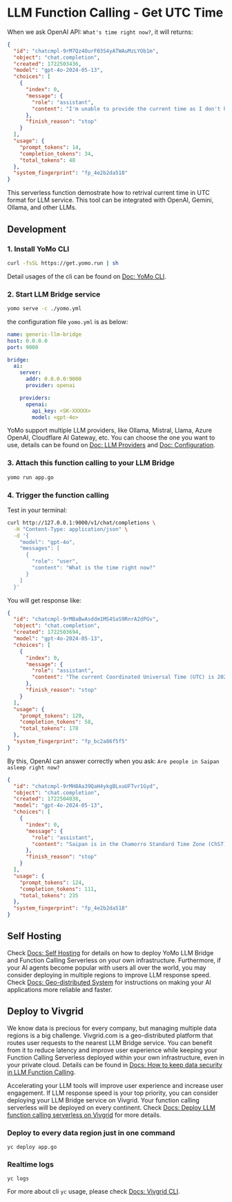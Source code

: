 # LLM Function Calling - Get UTC Time

When we ask OpenAI API: `What's time right now?`, it will returns:

```json
{
  "id": "chatcmpl-9rM7Qz4OurF03S4yATWAuMzLYOb1m",
  "object": "chat.completion",
  "created": 1722503436,
  "model": "gpt-4o-2024-05-13",
  "choices": [
    {
      "index": 0,
      "message": {
        "role": "assistant",
        "content": "I'm unable to provide the current time as I don't have real-time capabilities. You can check the time on your device or look up the current time based on your location."
      },
      "finish_reason": "stop"
    }
  ],
  "usage": {
    "prompt_tokens": 14,
    "completion_tokens": 34,
    "total_tokens": 48
  },
  "system_fingerprint": "fp_4e2b2da518"
}
```

This serverless function demostrate how to retrival current time in UTC format for LLM service. This tool can be integrated with OpenAI, Gemini, Ollama, and other LLMs.

## Development

### 1. Install YoMo CLI

```bash
curl -fsSL https://get.yomo.run | sh
```

Detail usages of the cli can be found on [Doc: YoMo CLI](https://yomo.run/docs/cli).

### 2. Start LLM Bridge service

```bash
yomo serve -c ./yomo.yml
```

the configuration file `yomo.yml` is as below:

```yaml
name: generic-llm-bridge
host: 0.0.0.0
port: 9000

bridge:
  ai:
    server:
      addr: 0.0.0.0:9000
      provider: openai

    providers:
      openai:
        api_key: <SK-XXXXX>
        model: <gpt-4o>
```

YoMo support multiple LLM providers, like Ollama, Mistral, Llama, Azure OpenAI, Cloudflare AI Gateway, etc. You can choose the one you want to use, details can be found on [Doc: LLM Providers](https://yomo.run/docs/llm-providers) and [Doc: Configuration](https://yomo.run/docs/zipper-configuration).

### 3. Attach this function calling to your LLM Bridge

```bash
yomo run app.go
```

### 4. Trigger the function calling

Test in your terminal:

```bash
curl http://127.0.0.1:9000/v1/chat/completions \
  -H "Content-Type: application/json" \
  -d '{
    "model": "gpt-4o",
    "messages": [
      {
        "role": "user",
        "content": "What is the time right now?"
      }
    ]
  }'
```

You will get response like:

```json
{
  "id": "chatcmpl-9rMBaBwAsddm1MS4SaS9RnrA2dPGv",
  "object": "chat.completion",
  "created": 1722503694,
  "model": "gpt-4o-2024-05-13",
  "choices": [
    {
      "index": 0,
      "message": {
        "role": "assistant",
        "content": "The current Coordinated Universal Time (UTC) is 2024-08-01T09:14:53Z. To determine your local time, you would need to adjust for your specific time zone."
      },
      "finish_reason": "stop"
    }
  ],
  "usage": {
    "prompt_tokens": 120,
    "completion_tokens": 58,
    "total_tokens": 178
  },
  "system_fingerprint": "fp_bc2a86f5f5"
}
```

By this, OpenAI can answer correctly when you ask: `Are people in Saipan asleep right now?`

```json
{
  "id": "chatcmpl-9rMH8Aa39QaH4ykgBLxuUFTvr1Gyd",
  "object": "chat.completion",
  "created": 1722504038,
  "model": "gpt-4o-2024-05-13",
  "choices": [
    {
      "index": 0,
      "message": {
        "role": "assistant",
        "content": "Saipan is in the Chamorro Standard Time Zone (ChST), which is UTC+10. \n\nGiven that it is currently 09:20 UTC, adding 10 hours would make it 19:20 (7:20 PM) on August 1st in Saipan.\n\nAt 7:20 PM, it is generally evening in Saipan, so most people would not be asleep yet, although some may be preparing for bed or engaged in evening activities."
      },
      "finish_reason": "stop"
    }
  ],
  "usage": {
    "prompt_tokens": 124,
    "completion_tokens": 111,
    "total_tokens": 235
  },
  "system_fingerprint": "fp_4e2b2da518"
}
```

## Self Hosting

Check [Docs: Self Hosting](https://yomo.run/docs/self-hosting) for details on how to deploy YoMo LLM Bridge and Function Calling Serverless on your own infrastructure. Furthermore, if your AI agents become popular with users all over the world, you may consider deploying in multiple regions to improve LLM response speed. Check [Docs: Geo-distributed System](https://yomo.run/docs/glossary) for instructions on making your AI applications more reliable and faster.

## Deploy to Vivgrid

We know data is precious for every company, but managing multiple data regions is a big challenge. Vivgrid.com is a geo-distributed platform that routes user requests to the nearest LLM Bridge service. You can benefit from it to reduce latency and improve user experience while keeping your Function Calling Serverless deployed within your own infrastructure, even in your private cloud. Details can be found in [Docs: How to keep data security in LLM Function Calling](https://yomo.run/docs/sfn-networking).

Accelerating your LLM tools will improve user experience and increase user engagement. If LLM response speed is your top priority, you can consider deploying your LLM Bridge service on Vivgrid. Your function calling serverless will be deployed on every continent. Check [Docs: Deploy LLM function calling serverless on Vivgrid](https://docs.vivgrid.com/quick-start) for more details.

### Deploy to every data region just in one command

`yc deploy app.go`

### Realtime logs

`yc logs`

For more about cli `yc` usage, please check [Docs: Vivgrid CLI](https://docs.vivgrid.com/yc).
